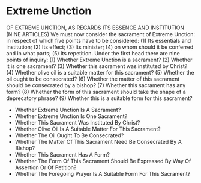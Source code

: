 # Extreme Unction

OF EXTREME UNCTION, AS REGARDS ITS ESSENCE AND INSTITUTION (NINE ARTICLES)  We must now consider the sacrament of Extreme Unction: in respect of which five points have to be considered: (1) Its essentials and institution; (2) Its effect; (3) Its minister; (4) on whom should it be conferred and in what parts; (5) Its repetition.  Under the first head there are nine points of inquiry:
(1) Whether Extreme Unction is a sacrament?
(2) Whether it is one sacrament?
(3) Whether this sacrament was instituted by Christ?
(4) Whether olive oil is a suitable matter for this sacrament?
(5) Whether the oil ought to be consecrated?
(6) Whether the matter of this sacrament should be consecrated by a bishop?
(7) Whether this sacrament has any form?
(8) Whether the form of this sacrament should take the shape of a deprecatory phrase?
(9) Whether this is a suitable form for this sacrament?

* Whether Extreme Unction Is A Sacrament?
* Whether Extreme Unction Is One Sacrament?
* Whether This Sacrament Was Instituted By Christ?
* Whether Olive Oil Is A Suitable Matter For This Sacrament?
* Whether The Oil Ought To Be Consecrated?
* Whether The Matter Of This Sacrament Need Be Consecrated By A Bishop?
* Whether This Sacrament Has A Form?
* Whether The Form Of This Sacrament Should Be Expressed By Way Of Assertion Or Of Petition?
* Whether The Foregoing Prayer Is A Suitable Form For This Sacrament?